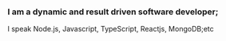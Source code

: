 ### I am a dynamic and result driven software developer;
I speak Node.js, Javascript, TypeScript, Reactjs, MongoDB;etc

